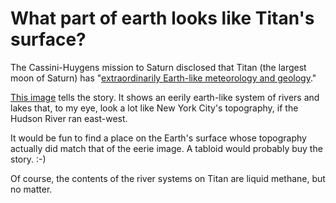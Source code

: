 What part of earth looks like Titan's surface?
===================

The Cassini-Huygens mission to Saturn disclosed that Titan (the largest moon of Saturn) has "[extraordinarily Earth-like meteorology and geology](http://nssdc.gsfc.nasa.gov/planetary/titan_images.html)."

[This image](http://nssdc.gsfc.nasa.gov/planetary/titan/huygens_titan_09.jpg) tells the story.  It shows an eerily earth-like system of rivers and lakes that, to my eye, look a lot like New York City's topography, if the Hudson River ran east-west.

It would be fun to find a place on the Earth's surface whose topography actually did match that of the eerie image.  A tabloid would probably buy the story.  :-)

Of course, the contents of the river systems on Titan are liquid methane, but no matter.
